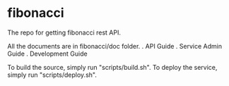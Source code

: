 # fibonacci
The repo for getting fibonacci rest API.

All the documents are in fibonacci/doc folder. 
  . API Guide
  . Service Admin Guide
  . Development Guide
  
To build the source, simply run "scripts/build.sh".
To deploy the service, simply run "scripts/deploy.sh".
